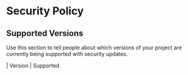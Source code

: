 # Security Policy

## Supported Versions

Use this section to tell people about which versions of your project are
currently being supported with security updates.

| Version | Supported          